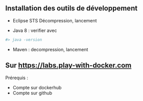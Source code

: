 ## Installation des outils de développement
* Eclipse STS
Décompression, lancement

* Java 8 : verifier avec 
```bash
#> java -version
```

* Maven : 
decompression, lancement

## Sur https://labs.play-with-docker.com
Prérequis :
* Compte sur dockerhub
* Compte sur github


